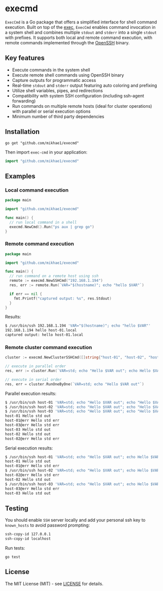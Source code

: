 # execmd

`ExecCmd` is a Go package that offers a simplified interface for shell command execution. Built on top of the [exec](https://golang.org/pkg/os/exec/), `ExecCmd` enables command invocation in a system shell and combines multiple `stdout` and `stderr` into a single `stdout` with prefixes. It supports both local and remote command execution, with remote commands implemented through the [OpenSSH](https://www.openssh.com/) binary.

## Key features

- Execute commands in the system shell
- Execute remote shell commands using OpenSSH binary
- Capture outputs for programmatic access
- Real-time `stdout` and `stderr` output featuring auto coloring and prefixing
- Utilize shell variables, pipes, and redirections
- Compatibility with system SSH configuration (including ssh-agent forwarding)
- Run commands on multiple remote hosts (ideal for cluster operations) with parallel or serial execution options
- Minimum number of third party dependencies

## Installation

    go get "github.com/mikhae1/execmd"

Then import `exec-cmd` in your application:

```go
import "github.com/mikhae1/execmd"
```

## Examples

### Local command execution

```go
package main

import "github.com/mikhae1/execmd"

func main() {
  // run local command in a shell
  execmd.NewCmd().Run("ps aux | grep go")
}
```

### Remote command execution

```go
package main

import "github.com/mikhae1/execmd"

func main() {
  // run command on a remote host using ssh
  remote := execmd.NewSSHCmd("192.168.1.194")
  res, err := remote.Run(`VAR="$(hostname)"; echo "hello $VAR"`)

  if err == nil {
    fmt.Printf("captured output: %s", res.Stdout)
  }
}
```

Results:
```sh
$ /usr/bin/ssh 192.168.1.194 'VAR="$(hostname)"; echo "hello $VAR"'
192.168.1.194 hello host-01.local
captured output: hello host-01.local
```

### Remote cluster command execution

```go
cluster := execmd.NewClusterSSHCmd([]string{"host-01", "host-02", "host-03"})

// execute in parallel order
res, err := cluster.Run(`VAR=std; echo "Hello $VAR out"; echo Hello $VAR err >&2`)

// execute in serial order
res, err = cluster.RunOneByOne(`VAR=std; echo "Hello $VAR out"`)
```

Parallel execution results:
```sh
$ /usr/bin/ssh host-01 'VAR=std; echo "Hello $VAR out"; echo "Hello $VAR err" >&2'
$ /usr/bin/ssh host-02 'VAR=std; echo "Hello $VAR out"; echo "Hello $VAR err" >&2'
$ /usr/bin/ssh host-03 'VAR=std; echo "Hello $VAR out"; echo "Hello $VAR err" >&2'
host-01 Hello std out
host-01@err Hello std err
host-03@err Hello std err
host-03 Hello std out
host-02 Hello std out
host-02@err Hello std err
```

Serial execution results:
```sh
$ /usr/bin/ssh host-01 'VAR=std; echo "Hello $VAR out"; echo Hello $VAR err >&2'
host-01 Hello std out
host-01@err Hello std err
$ /usr/bin/ssh host-02 'VAR=std; echo "Hello $VAR out"; echo Hello $VAR err >&2'
host-02@err Hello std err
host-02 Hello std out
$ /usr/bin/ssh host-03 'VAR=std; echo "Hello $VAR out"; echo Hello $VAR err >&2'
host-03@err Hello std err
host-03 Hello std out
```

## Testing

You should enable `SSH` server locally and add your personal ssh key to `known_hosts` to avoid password prompting:

```sh
ssh-copy-id 127.0.0.1
ssh-copy-id localhost
```

Run tests:

    go test

## License

The MIT License (MIT) - see [LICENSE](./LICENSE) for details.
